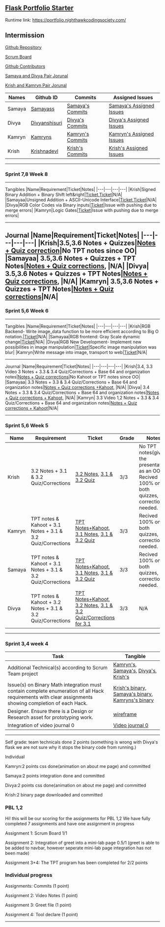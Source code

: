 ## [Flask Portfolio Starter](https://nighthawkcodingsociety.com/projectsearch/details/Flask%20Portfolio%20Starter)
Runtime link: https://portfolio.nighthawkcodingsociety.com/


## Intermission
[Github Repository](https://github.com/samayass/flask_portfolio)   

[Scrum Board](https://github.com/samayass/flask_portfolio/projects/1)  

[Github Contributors](https://github.com/samayass/flask_portfolio/graphs/contributors)

[Samaya and Divya Pair Jorunal ](https://docs.google.com/document/d/1p35PYstj0w8IxgT5jy2UJo5Z-XcBAF0ucNkWZ-UMmBA/edit?usp=sharing)  

[Krish and Kamryn Pair Jorunal](https://docs.google.com/document/d/1Gl6Cy5CF-b2_k-oHFSUnkzDc9XEHm89nCQ6-IjJqATQ/edit?usp=sharing)


|   Names 	|  Github ID 	                                     |   Commits     	                                                                         | Assigned Issues  |
|---	    |---	                                             |---	                                                                                     |---	            |
|Samaya   	|[Samayass](https://github.com/samayass)             |[Samaya's Commits](https://github.com/samayass/flask_portfolio/commits?author=samayass)    |[Samaya's Assigned Issues](https://github.com/samayass/flask_portfolio/issues/assigned/samayass)   	|
|Divya 	    |[Divyanshisuri](https://github.com/Divyanshisuri)   |[Divya's Commits](https://github.com/samayass/flask_portfolio/commits?author=divyanshisuri)|[Divya's Assigned Issues](https://github.com/samayass/flask_portfolio/issues/assigned/divyanshisuri)  |  
|Kamryn 	|[Kamryns](https://github.com/Kamryns)	             |[Kamryn's Commits](https://github.com/samayass/flask_portfolio/commits?author=kamryns)   	 |[Kamryn's Assigned Issues](https://github.com/samayass/flask_portfolio/issues/assigned/kamryns)  	    | 
|Krish      |[Krishnadevl](https://github.com/Krishnadevl)       |[Krish's Commits](https://github.com/samayass/flask_portfolio/commits?author=KrishnadevL)  |[Krish's Assigned Issues](https://github.com/samayass/flask_portfolio/issues/assigned/krishnadevl)   	|

---
### Sprint 7,8 Week 8
---
Tangibles
|Name|Requirement|Ticket|Notes|
|---|---|---|---|
|Krish|Signed Binary Addition + Binary Shift left&right|[Ticket](https://github.com/KrishnadevL/flask_portfolio/issues/37),[Ticket](https://github.com/KrishnadevL/flask_portfolio/issues/42)|N/A|
|Samayaa|Unsigned Addition + ASCII-Unicode Interface|[Ticket](https://github.com/KrishnadevL/flask_portfolio/issues/38),[Ticket](https://github.com/KrishnadevL/flask_portfolio/issues/40)|N/A|
|Divya|RGB Color Codes via Binary inputs|[Ticket](https://github.com/KrishnadevL/flask_portfolio/issues/39)|Issue with pushing due to merge errors|
|Kamryn|Logic Gates|[Ticket](https://github.com/KrishnadevL/flask_portfolio/issues/41)|Issue with pushing due to merge errors|

---
Journal
|Name|Requirement|Ticket|Notes|
|---|---|---|---|
|Krish|3.5,3.6 Notes + Quizzes|[Notes + Quiz correction](https://docs.google.com/document/d/1Gl6Cy5CF-b2_k-oHFSUnkzDc9XEHm89nCQ6-IjJqATQ/edit#bookmark=id.ovbchvhlmq4p)|No  TPT notes since OO|
|Samayaa| 3.5,3.6 Notes + Quizzes + TPT Notes|[Notes + Quiz corrections](https://docs.google.com/document/d/1p35PYstj0w8IxgT5jy2UJo5Z-XcBAF0ucNkWZ-UMmBA/edit#bookmark=id.hu611va6oasb), |N/A|
|Divya| 3.5,3.6 Notes + Quizzes + TPT Notes|[Notes + Quiz corrections](https://docs.google.com/document/d/1p35PYstj0w8IxgT5jy2UJo5Z-XcBAF0ucNkWZ-UMmBA/edit#bookmark=id.hu611va6oasb), |N/A|
|Kamryn| 3.5,3.6 Notes + Quizzes + TPT Notes|[Notes + Quiz corrections](https://docs.google.com/document/d/1Gl6Cy5CF-b2_k-oHFSUnkzDc9XEHm89nCQ6-IjJqATQ/edit#bookmark=id.ovbchvhlmq4p)|N/A|
---
### Sprint 5,6 Week 6
---
Tangibles
|Name|Requirement|Ticket|Notes|
|---|---|---|---|
|Krish|RGB Backend- Write image_data function to be more efficient according to Big O notation.|[Ticket](https://github.com/KrishnadevL/flask_portfolio/issues/34)|N/A|
|Samayaa|RGB frontend: Gray Scale dynamic change|[Ticket](https://github.com/KrishnadevL/flask_portfolio/issues/32)|N/A|
|Divya|RGB New Development- Implement new possibilities in image manipulation|[Ticket](https://github.com/KrishnadevL/flask_portfolio/issues/35)|Specific image manipulation was blur|
|Kamryn|Write message into image, transport to web|[Ticket](https://github.com/KrishnadevL/flask_portfolio/issues/33)|N/A|

---
Journal
|Name|Requirement|Ticket|Notes|
|---|---|---|---|
|Krish|3.4, 3.3 Video 3 Notes + 3.3 & 3.4 Quiz/Corrections + Base 64 and organization notes|[Notes + Quiz corrections](https://docs.google.com/document/d/1Gl6Cy5CF-b2_k-oHFSUnkzDc9XEHm89nCQ6-IjJqATQ/edit#bookmark=id.1uxxjah8zz0r)|No Kahoot or TPT notes since OO|
|Samayaa| 3.3 Notes + 3.3 & 3.4 Quiz/Corrections + Base 64 and organization notes|[Notes + Quiz corrections +Kahoot](https://docs.google.com/document/d/1p35PYstj0w8IxgT5jy2UJo5Z-XcBAF0ucNkWZ-UMmBA/edit#bookmark=id.dzil263j3w72), |N/A|
|Divya| 3.4 Notes + 3.3 & 3.4 Quiz/Corrections + Base 64 and organization notes|[Notes + Quiz corrections + Kahoot](https://docs.google.com/document/d/1p35PYstj0w8IxgT5jy2UJo5Z-XcBAF0ucNkWZ-UMmBA/edit#bookmark=id.dzil263j3w72), |N/A|
|Kamryn| 3.3 Video 1,2 Notes + 3.3 & 3.4 Quiz/Corrections + Base 64 and organization notes|[Notes + Quiz corrections + Kahoot](https://docs.google.com/document/d/1Gl6Cy5CF-b2_k-oHFSUnkzDc9XEHm89nCQ6-IjJqATQ/edit#bookmark=id.1uxxjah8zz0r)|N/A|

---
### Sprint 5,6 Week 5
|Name|Requirement|Ticket|Grade|Notes|
|---|---|---|---|--|
|Krish| 3.2 Notes + 3.1 & 3.2 Quiz/Corrections|[3.2 Notes](https://docs.google.com/document/d/1Gl6Cy5CF-b2_k-oHFSUnkzDc9XEHm89nCQ6-IjJqATQ/edit#bookmark=id.t7uggz5fm7rx), [3,1 & 3.2 Quiz](https://docs.google.com/document/d/1Gl6Cy5CF-b2_k-oHFSUnkzDc9XEHm89nCQ6-IjJqATQ/edit#bookmark=id.v8b6fn7y87a4)|3/3|No TPT notes(giving the presentation as an OO), Recived 100% on both quizzes, no corrections needed.|
|Kamryn| TPT notes & Kahoot + 3.1 Notes + 3.1 & 3.2 Quiz/Corrections|[TPT Notes+Kahoot](https://docs.google.com/document/d/1Gl6Cy5CF-b2_k-oHFSUnkzDc9XEHm89nCQ6-IjJqATQ/edit#bookmark=id.wckdh6uq9hze), [3.1 Notes](https://docs.google.com/document/d/1Gl6Cy5CF-b2_k-oHFSUnkzDc9XEHm89nCQ6-IjJqATQ/edit#bookmark=id.y17i2mi9qt87), [3,1 & 3.2 Quiz](https://docs.google.com/document/d/1Gl6Cy5CF-b2_k-oHFSUnkzDc9XEHm89nCQ6-IjJqATQ/edit#bookmark=id.i0b1262xvvds)|3/3|Recived 100% on both quizzes, no corrections needed.|
|Samaya| TPT notes & Kahoot +  3.1 Notes + 3.1 & 3.2 Quiz/Corrections|[TPT Notes+Kahoot](https://docs.google.com/document/d/1p35PYstj0w8IxgT5jy2UJo5Z-XcBAF0ucNkWZ-UMmBA/edit#bookmark=id.ju1ldqwte8sc), [3.1 Notes](https://docs.google.com/document/d/1p35PYstj0w8IxgT5jy2UJo5Z-XcBAF0ucNkWZ-UMmBA/edit#bookmark=id.uq41fmvwo96c), [3,1 & 3.2 Quiz](https://docs.google.com/document/d/1p35PYstj0w8IxgT5jy2UJo5Z-XcBAF0ucNkWZ-UMmBA/edit#bookmark=id.u664rhcg65lv)|3/3|Recived 100% on both quizzes, no corrections needed.|
|Divya| TPT notes & Kahoot +  3.2 Notes + 3.1 & 3.2 Quiz/Corrections|[TPT Notes+Kahoot](https://docs.google.com/document/d/1p35PYstj0w8IxgT5jy2UJo5Z-XcBAF0ucNkWZ-UMmBA/edit#bookmark=id.ju1ldqwte8sc), [3.2 Notes](https://docs.google.com/document/d/1p35PYstj0w8IxgT5jy2UJo5Z-XcBAF0ucNkWZ-UMmBA/edit#bookmark=id.kwggwcqlkcxb), [3,1 & 3.2 Quiz/Corrections for 3.1](https://docs.google.com/document/d/1p35PYstj0w8IxgT5jy2UJo5Z-XcBAF0ucNkWZ-UMmBA/edit#bookmark=id.qmfygezbttln)|3/3|N/A|
---
### Sprint 3,4 week 4
|Task| Tangible | 
|---|---|
|Additional Technical(s) according to Scrum Team project|[Kamryn's](http://127.0.0.1:5000/kamryn_abt/), [Samaya's](http://127.0.0.1:5000/video0/),  [Divya's](http://127.0.0.1:5000/div_abt/), [Krish's](http://127.0.0.1:5000/Binary/)
|Issue(s) on Binary Math integration must contain complete enumeration of all Hack requirements with clear assignments showing completion of each Hack.| [Krish's binary](http://127.0.0.1:5000/Binary/), [Samaya's binary](http://127.0.0.1:5000/sam_binary/), [Kamryns's binary](http://127.0.0.1:5000/kamryn_binary/)
|Designer.  Ensure there is a Design or Research asset for prototyping work.|[wireframe](https://www.figma.com/file/UM0lQDt5oF6IPRGjKzBg4F/INTERMISSION-HOME-PG?node-id=0%3A1)
|Integration of video journal 0| [Video journal 0](http://127.0.0.1:5000/video0/)|
---

Self grade:
team technicals done 2 points (something is wrong with Divya's flask we are not sure why it stops the binary code from running.)

Individual

Kamryn:2 points css done(animation on about me page) and committed

Samaya:2 points integration done and committed

Divya:2 points css done(animation on about me page) and committed

Krish:2 binary page downloaded and committed







### PBL 1,2
Hi! this will be our scoring for the assignments for PBL 1,2 
We have fully completed 7 assignments and have one assignment in progress

Assignment 1: Scrum Board 1/1

Assignment 2:  Integration of greet into a mini-lab page 0.5/1 (greet is able to be added to navbar, however seperate mini-lab page integration has not been made) 

Assignment 3+4: The TPT program has been completed for 2/2 points



### Individual progress

Assignments: Commits (1 point)

Assignment 2: Video Notes (1 point) 

Assignment 3: Greet file (1 point) 

Assignment 4: Tool declare (1 point) 


---
 

